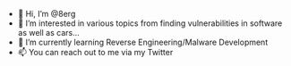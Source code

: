 - 👋 Hi, I’m @8erg
- 👀 I’m interested in various topics from finding vulnerabilities in software as well as cars...
- 🌱 I’m currently learning Reverse Engineering/Malware Development
- 📫 You can reach out to me via my Twitter

<!---
b3rg01/b3rg01 is a ✨ special ✨ repository because its `README.md` (this file) appears on your GitHub profile.
You can click the Preview link to take a look at your changes.
--->
